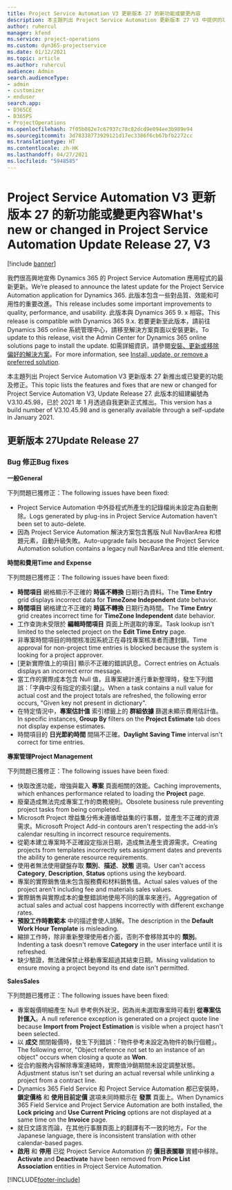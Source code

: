 ```yaml
---
title: Project Service Automation V3 更新版本 27 的新功能或變更內容
description: 本主題列出 Project Service Automation 更新版本 27 V3 中提供的功能和修正。
author: ruhercul
manager: kfend
ms.service: project-operations
ms.custom: dyn365-projectservice
ms.date: 01/12/2021
ms.topic: article
ms.author: ruhercul
audience: Admin
search.audienceType:
- admin
- customizer
- enduser
search.app:
- D365CE
- D365PS
- ProjectOperations
ms.openlocfilehash: 7f05b082e7c67937c78c82dcd9e094ee3b989e94
ms.sourcegitcommit: 3d78338773929121d17ec3386f6cb67bfb2272cc
ms.translationtype: HT
ms.contentlocale: zh-HK
ms.lasthandoff: 04/27/2021
ms.locfileid: "5948585"
---
```

# <a name="whats-new-or-changed-in-project-service-automation-update-release-27-v3"></a><span data-ttu-id="ff2f8-103">Project Service Automation V3 更新版本 27 的新功能或變更內容</span><span class="sxs-lookup"><span data-stu-id="ff2f8-103">What's new or changed in Project Service Automation Update Release 27, V3</span></span>

[!include [banner](../includes/psa-now-project-operations.md)]

<span data-ttu-id="ff2f8-104">我們很高興地宣佈 Dynamics 365 的 Project Service Automation 應用程式的最新更新。</span><span class="sxs-lookup"><span data-stu-id="ff2f8-104">We’re pleased to announce the latest update for the Project Service Automation application for Dynamics 365.</span></span> <span data-ttu-id="ff2f8-105">此版本包含一些對品質、效能和可用性的重要改進。</span><span class="sxs-lookup"><span data-stu-id="ff2f8-105">This release includes some important improvements to quality, performance, and usability.</span></span> <span data-ttu-id="ff2f8-106">此版本與 Dynamics 365 9. x 相容。</span><span class="sxs-lookup"><span data-stu-id="ff2f8-106">This release is compatible with Dynamics 365 9.x.</span></span> <span data-ttu-id="ff2f8-107">若要更新至此版本，請前往 Dynamics 365 online 系統管理中心，請移至解決方案頁面以安裝更新。</span><span class="sxs-lookup"><span data-stu-id="ff2f8-107">To update to this release, visit the Admin Center for Dynamics 365 online solutions page to install the update.</span></span> <span data-ttu-id="ff2f8-108">如需詳細資訊，請參閱[安裝、更新或移除偏好的解決方案](/power-platform/admin/install-remove-preferred-solution)。</span><span class="sxs-lookup"><span data-stu-id="ff2f8-108">For more information, see [Install, update, or remove a preferred solution](/power-platform/admin/install-remove-preferred-solution).</span></span>

<span data-ttu-id="ff2f8-109">本主題列出 Project Service Automation V3 更新版本 27 新推出或已變更的功能及修正。</span><span class="sxs-lookup"><span data-stu-id="ff2f8-109">This topic lists the features and fixes that are new or changed for Project Service Automation V3, Update Release 27.</span></span> <span data-ttu-id="ff2f8-110">此版本的組建編號為 V3.10.45.98，已於 2021 年 1 月透過自我更新正式推出。</span><span class="sxs-lookup"><span data-stu-id="ff2f8-110">This version has a build number of V3.10.45.98 and is generally available through a self-update in January 2021.</span></span>

## <a name="update-release-27"></a><span data-ttu-id="ff2f8-111">更新版本 27</span><span class="sxs-lookup"><span data-stu-id="ff2f8-111">Update Release 27</span></span>

### <a name="bug-fixes"></a><span data-ttu-id="ff2f8-112">Bug 修正</span><span class="sxs-lookup"><span data-stu-id="ff2f8-112">Bug fixes</span></span>

<span data-ttu-id="ff2f8-113">**一般**</span><span class="sxs-lookup"><span data-stu-id="ff2f8-113">**General**</span></span>

<span data-ttu-id="ff2f8-114">下列問題已獲修正：</span><span class="sxs-lookup"><span data-stu-id="ff2f8-114">The following issues have been fixed:</span></span>

- <span data-ttu-id="ff2f8-115">Project Service Automation 中外掛程式所產生的記錄檔尚未設定為自動刪除。</span><span class="sxs-lookup"><span data-stu-id="ff2f8-115">Logs generated by plug-ins in Project Service Automation haven't been set to auto-delete.</span></span>
- <span data-ttu-id="ff2f8-116">因為 Project Service Automation 解決方案包含舊版 Null NavBarArea 和標題元素，自動升級失敗。</span><span class="sxs-lookup"><span data-stu-id="ff2f8-116">Auto-upgrade fails because the Project Service Automation solution contains a legacy null NavBarArea and title element.</span></span>

<span data-ttu-id="ff2f8-117">**時間和費用**</span><span class="sxs-lookup"><span data-stu-id="ff2f8-117">**Time and Expense**</span></span>

<span data-ttu-id="ff2f8-118">下列問題已獲修正：</span><span class="sxs-lookup"><span data-stu-id="ff2f8-118">The following issues have been fixed:</span></span>

- <span data-ttu-id="ff2f8-119">**時間項目** 網格顯示不正確的 **時區不轉換** 日期行為資料。</span><span class="sxs-lookup"><span data-stu-id="ff2f8-119">The **Time Entry** grid displays incorrect data for **TimeZone Independent** date behavior.</span></span>
- <span data-ttu-id="ff2f8-120">**時間項目** 網格建立不正確的 **時區不轉換** 日期行為時間。</span><span class="sxs-lookup"><span data-stu-id="ff2f8-120">The **Time Entry** grid creates incorrect time for **TimeZone Independent** date behavior.</span></span>
- <span data-ttu-id="ff2f8-121">工作查詢未受限於 **編輯時間項目** 頁面上所選取的專案。</span><span class="sxs-lookup"><span data-stu-id="ff2f8-121">Task lookup isn't limited to the selected project on the **Edit Time Entry** page.</span></span>
- <span data-ttu-id="ff2f8-122">非專案時間項目的時間核准因系統正在尋找專案核准者而遭封鎖。</span><span class="sxs-lookup"><span data-stu-id="ff2f8-122">Time approval for non-project time entries is blocked because the system is looking for a project approver.</span></span>
- <span data-ttu-id="ff2f8-123">[更新實際值上的項目] 顯示不正確的錯誤訊息。</span><span class="sxs-lookup"><span data-stu-id="ff2f8-123">Correct entries on Actuals displays an incorrect error message.</span></span>
- <span data-ttu-id="ff2f8-124">當工作的實際成本包含 Null 值，且專案總計進行重新整理時，發生下列錯誤：「字典中沒有指定的索引鍵」。</span><span class="sxs-lookup"><span data-stu-id="ff2f8-124">When a task contains a null value for actual cost and the project totals are refreshed, the following error occurs, "Given key not present in dictionary".</span></span>
- <span data-ttu-id="ff2f8-125">在特定情況中，**專案估計值** 索引標籤上的 **群組依據** 篩選未顯示費用估計值。</span><span class="sxs-lookup"><span data-stu-id="ff2f8-125">In specific instances, **Group By** filters on the **Project Estimate** tab does not display expense estimates.</span></span>
- <span data-ttu-id="ff2f8-126">時間項目的 **日光節約時間** 間隔不正確。</span><span class="sxs-lookup"><span data-stu-id="ff2f8-126">**Daylight Saving Time** interval isn't correct for time entries.</span></span>

<span data-ttu-id="ff2f8-127">**專案管理**</span><span class="sxs-lookup"><span data-stu-id="ff2f8-127">**Project Management**</span></span>

<span data-ttu-id="ff2f8-128">下列問題已獲修正：</span><span class="sxs-lookup"><span data-stu-id="ff2f8-128">The following issues have been fixed:</span></span>

- <span data-ttu-id="ff2f8-129">快取改進功能，增強與載入 **專案** 頁面相關的效能。</span><span class="sxs-lookup"><span data-stu-id="ff2f8-129">Caching improvements, which enhances performance related to loading the **Project** page.</span></span>
- <span data-ttu-id="ff2f8-130">廢棄造成無法完成專案工作的商務規則。</span><span class="sxs-lookup"><span data-stu-id="ff2f8-130">Obsolete business rule preventing project tasks from being completed.</span></span>
- <span data-ttu-id="ff2f8-131">Microsoft Project 增益集分佈未遵循增益集的行事曆，並產生不正確的資源需求。</span><span class="sxs-lookup"><span data-stu-id="ff2f8-131">Microsoft Project Add-in contours aren't respecting the add-in’s calendar resulting in incorrect resource requirements.</span></span>
- <span data-ttu-id="ff2f8-132">從範本建立專案時不正確設定指派日期，造成無法產生資源需求。</span><span class="sxs-lookup"><span data-stu-id="ff2f8-132">Creating projects from templates incorrectly sets assignment dates and prevents the ability to generate resource requirements.</span></span>
- <span data-ttu-id="ff2f8-133">使用者無法使用鍵盤存取 **類別**、**描述**、**狀態** 選項。</span><span class="sxs-lookup"><span data-stu-id="ff2f8-133">User can't access **Category**, **Description**, **Status** options using the keyboard.</span></span>
- <span data-ttu-id="ff2f8-134">專案的實際銷售值未包含服務費和材料銷售值。</span><span class="sxs-lookup"><span data-stu-id="ff2f8-134">Actual sales values of the project aren't including fee and materials sales values.</span></span>
- <span data-ttu-id="ff2f8-135">實際銷售與實際成本的彙整錯誤地使用不同的匯率來進行。</span><span class="sxs-lookup"><span data-stu-id="ff2f8-135">Aggregation of actual sales and actual cost happens incorrectly with different exchange rates.</span></span>
- <span data-ttu-id="ff2f8-136">**預設工作時數範本** 中的描述會使人誤解。</span><span class="sxs-lookup"><span data-stu-id="ff2f8-136">The description in the **Default Work Hour Template** is misleading.</span></span>
- <span data-ttu-id="ff2f8-137">縮排工作時，除非重新整理使用者介面，否則不會移除其中的 **類別**。</span><span class="sxs-lookup"><span data-stu-id="ff2f8-137">Indenting a task doesn't remove **Category** in the user interface until it is refreshed.</span></span>
- <span data-ttu-id="ff2f8-138">缺少驗證，無法確保禁止移動專案超過其結束日期。</span><span class="sxs-lookup"><span data-stu-id="ff2f8-138">Missing validation to ensure moving a project beyond its end date isn't permitted.</span></span>

<span data-ttu-id="ff2f8-139">**Sales**</span><span class="sxs-lookup"><span data-stu-id="ff2f8-139">**Sales**</span></span>

<span data-ttu-id="ff2f8-140">下列問題已獲修正：</span><span class="sxs-lookup"><span data-stu-id="ff2f8-140">The following issues have been fixed:</span></span>

- <span data-ttu-id="ff2f8-141">專案報價明細產生 Null 參考例外狀況，因為尚未選取專案時可看到 **從專案估計匯入**。</span><span class="sxs-lookup"><span data-stu-id="ff2f8-141">A null reference exception is generated on a project quote line because **Import from Project Estimation** is visible when a project hasn't been selected.</span></span>
- <span data-ttu-id="ff2f8-142">以 **成交** 關閉報價時，發生下列錯誤：「物件參考未設定為物件的執行個體」。</span><span class="sxs-lookup"><span data-stu-id="ff2f8-142">The following error, "Object reference not set to an instance of an object" occurs when closing a quote as **Won**.</span></span>
- <span data-ttu-id="ff2f8-143">從合約服務內容解除專案連結時，實際值沖銷期間未設定調整狀態。</span><span class="sxs-lookup"><span data-stu-id="ff2f8-143">Adjustment status isn't set during an actual reversal while unlinking a project from a contract line.</span></span>
- <span data-ttu-id="ff2f8-144">Dynamics 365 Field Service 和 Project Service Automation 都已安裝時，**鎖定價格** 和 **使用目前定價** 選項未同時顯示在 **發票** 頁面上。</span><span class="sxs-lookup"><span data-stu-id="ff2f8-144">When Dynamics 365 Field Service and Project Service Automation are both installed, the **Lock pricing** and **Use Current Pricing** options are not displayed at a same time on the **Invoice** page.</span></span>
- <span data-ttu-id="ff2f8-145">就日文語言而論，在其他行事曆頁面上的翻譯有不一致的地方。</span><span class="sxs-lookup"><span data-stu-id="ff2f8-145">For the Japanese language, there is inconsistent translation with other calendar-based pages.</span></span>
- <span data-ttu-id="ff2f8-146">**啟用** 和 **停用** 已從 Project Service Automation 的 **價目表關聯** 實體中移除。</span><span class="sxs-lookup"><span data-stu-id="ff2f8-146">**Activate** and **Deactivate** have been removed from **Price List Association** entities in Project Service Automation.</span></span>


[!INCLUDE[footer-include](../includes/footer-banner.md)]